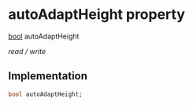 


# autoAdaptHeight property






[bool](https://api.flutter.dev/flutter/dart-core/bool-class.html) autoAdaptHeight
  
_read / write_






## Implementation

```dart
bool autoAdaptHeight;


```







